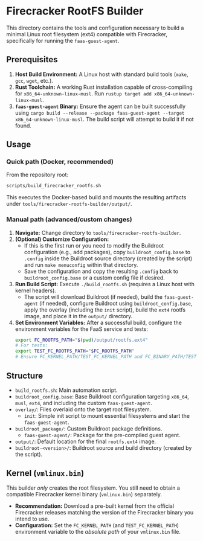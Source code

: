 # Firecracker RootFS Builder

This directory contains the tools and configuration necessary to build a minimal Linux root filesystem (ext4) compatible with Firecracker, specifically for running the `faas-guest-agent`.

## Prerequisites

1.  **Host Build Environment:** A Linux host with standard build tools (`make`, `gcc`, `wget`, etc.).
2.  **Rust Toolchain:** A working Rust installation capable of cross-compiling for `x86_64-unknown-linux-musl`. Run `rustup target add x86_64-unknown-linux-musl`.
3.  **`faas-guest-agent` Binary:** Ensure the agent can be built successfully using `cargo build --release --package faas-guest-agent --target x86_64-unknown-linux-musl`. The build script will attempt to build it if not found.

## Usage

### Quick path (Docker, recommended)

From the repository root:

```bash
scripts/build_firecracker_rootfs.sh
```

This executes the Docker-based build and mounts the resulting artifacts under `tools/firecracker-rootfs-builder/output/`.

### Manual path (advanced/custom changes)

1.  **Navigate:** Change directory to `tools/firecracker-rootfs-builder`.
2.  **(Optional) Customize Configuration:**
    - If this is the first run or you need to modify the Buildroot configuration (e.g., add packages), copy `buildroot_config.base` to `.config` inside the Buildroot source directory (created by the script) and run `make menuconfig` within that directory.
    - Save the configuration and copy the resulting `.config` back to `buildroot_config.base` or a custom config file if desired.
3.  **Run Build Script:** Execute `./build_rootfs.sh` (requires a Linux host with kernel headers).
    - The script will download Buildroot (if needed), build the `faas-guest-agent` (if needed), configure Buildroot using `buildroot_config.base`, apply the overlay (including the `init` script), build the `ext4` rootfs image, and place it in the `output/` directory.
4.  **Set Environment Variables:** After a successful build, configure the environment variables for the FaaS service and tests:
    ```bash
    export FC_ROOTFS_PATH="$(pwd)/output/rootfs.ext4"
    # For tests:
    export TEST_FC_ROOTFS_PATH="$FC_ROOTFS_PATH"
    # Ensure FC_KERNEL_PATH/TEST_FC_KERNEL_PATH and FC_BINARY_PATH/TEST_FC_BINARY_PATH are also set.
    ```

## Structure

- `build_rootfs.sh`: Main automation script.
- `buildroot_config.base`: Base Buildroot configuration targeting `x86_64`, `musl`, `ext4`, and including the custom `faas-guest-agent`.
- `overlay/`: Files overlaid onto the target root filesystem.
  - `init`: Simple init script to mount essential filesystems and start the `faas-guest-agent`.
- `buildroot_package/`: Custom Buildroot package definitions.
  - `faas-guest-agent/`: Package for the pre-compiled guest agent.
- `output/`: Default location for the final `rootfs.ext4` image.
- `buildroot-<version>/`: Buildroot source and build directory (created by the script).

## Kernel (`vmlinux.bin`)

This builder _only_ creates the root filesystem. You still need to obtain a compatible Firecracker kernel binary (`vmlinux.bin`) separately.

- **Recommendation:** Download a pre-built kernel from the official Firecracker releases matching the version of the Firecracker binary you intend to use.
- **Configuration:** Set the `FC_KERNEL_PATH` (and `TEST_FC_KERNEL_PATH`) environment variable to the _absolute path_ of your `vmlinux.bin` file.
